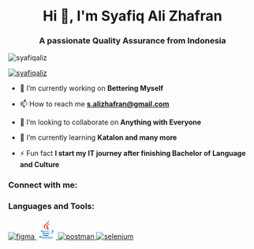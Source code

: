 <h1 align="center">Hi 👋, I'm Syafiq Ali Zhafran</h1>
<h3 align="center">A passionate Quality Assurance from Indonesia</h3>

<p align="left"> <img src="https://komarev.com/ghpvc/?username=syafiqaliz&label=Profile%20views&color=0e75b6&style=flat" alt="syafiqaliz" /> </p>

<p align="left"> <a href="https://github.com/ryo-ma/github-profile-trophy"><img src="https://github-profile-trophy.vercel.app/?username=syafiqaliz" alt="syafiqaliz" /></a> </p>

- 🔭 I’m currently working on **Bettering Myself**

- 📫 How to reach me **s.alizhafran@gmail.com**

- 👯 I’m looking to collaborate on **Anything with Everyone**

- 🌱 I’m currently learning **Katalon and many more**

- ⚡ Fun fact **I start my IT journey after finishing Bachelor of Language and Culture**

<h3 align="left">Connect with me:</h3>
<p align="left">
</p>

<h3 align="left">Languages and Tools:</h3>
<p align="left"> <a href="https://www.figma.com/" target="_blank" rel="noreferrer"> <img src="https://www.vectorlogo.zone/logos/figma/figma-icon.svg" alt="figma" width="40" height="40"/> </a> <a href="https://www.java.com" target="_blank" rel="noreferrer"> <img src="https://raw.githubusercontent.com/devicons/devicon/master/icons/java/java-original.svg" alt="java" width="40" height="40"/> </a> <a href="https://postman.com" target="_blank" rel="noreferrer"> <img src="https://www.vectorlogo.zone/logos/getpostman/getpostman-icon.svg" alt="postman" width="40" height="40"/> </a> <a href="https://www.selenium.dev" target="_blank" rel="noreferrer"> <img src="https://raw.githubusercontent.com/detain/svg-logos/780f25886640cef088af994181646db2f6b1a3f8/svg/selenium-logo.svg" alt="selenium" width="40" height="40"/> </a> </p>

